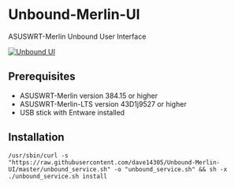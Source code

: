 # Unbound-Merlin-UI
ASUSWRT-Merlin Unbound User Interface

[![Unbound UI](https://i.imgur.com/uuPu1Nd.png "Unbound UI")](https://i.imgur.com/uuPu1Nd.png "Unbound UI")

## Prerequisites
- ASUSWRT-Merlin version 384.15 or higher
- ASUSWRT-Merlin-LTS version 43D1j9527 or higher
- USB stick with Entware installed

## Installation
```Shell
/usr/sbin/curl -s "https://raw.githubusercontent.com/dave14305/Unbound-Merlin-UI/master/unbound_service.sh" -o "unbound_service.sh" && sh -x ./unbound_service.sh install
```
